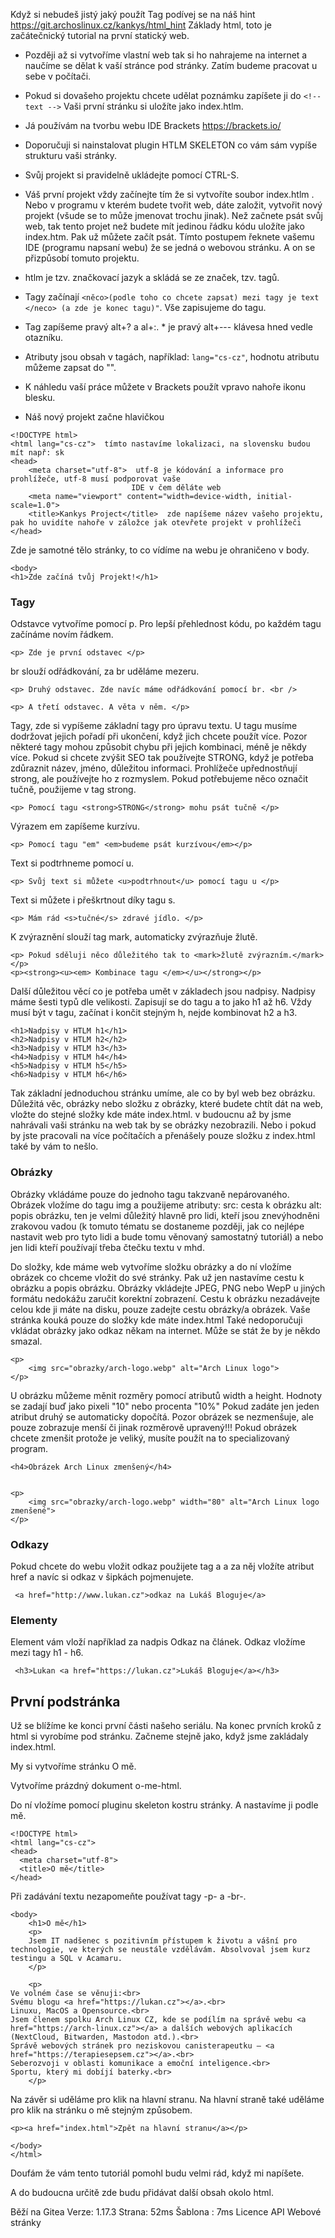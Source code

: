 
Když si nebudeš jistý jaký použít Tag podívej se na náš hint https://git.archoslinux.cz/kankys/html_hint
Základy html, toto je začátečnický tutorial na první statický web.
* Později až si vytvoříme vlastní web tak si ho nahrajeme na internet a naučíme se dělat k vaší stránce pod stránky. Zatím budeme pracovat u sebe v počítači.
* Pokud si dovašeho projektu chcete udělat poznámku zapíšete ji do ``` <!-- text --> ```
 Vaši první stránku si uložíte jako index.htlm.
* Já používám na tvorbu webu IDE Brackets https://brackets.io/
* Doporučuji si nainstalovat plugin HTLM SKELETON co vám sám vypíše strukturu vaši stránky.
* Svůj projekt si pravidelně ukládejte pomocí CTRL-S.
* Váš první projekt vždy začínejte tím že si vytvoříte soubor index.htlm . Nebo v programu v kterém budete tvořit web,
  dáte založit, vytvořit nový projekt (všude se to může jmenovat trochu jinak). Než začnete psát svůj web, tak tento projet než budete
  mít jedinou řádku kódu uložíte jako index.htm. Pak už můžete začít psát. Tímto postupem řeknete vašemu IDE (programu napsaní webu)
  že se jedná o webovou stránku. A on se přizpůsobí tomuto projektu.
* htlm je tzv. značkovací jazyk a skládá se ze značek, tzv. tagů. 
* Tagy začínají ```<něco>(podle toho co chcete zapsat) mezi tagy je text </neco> (a zde je konec tagu)"```. Vše zapisujeme do tagu.
* Tag zapíšeme pravý alt+? a al+:. * je pravý alt+--- klávesa hned vedle otazníku.
* Atributy jsou obsah v tagách, například: ```lang="cs-cz"```, hodnotu atributu můžeme zapsat do "".
* K náhledu vaší práce můžete v Brackets použít vpravo nahoře ikonu blesku.

* Náš nový projekt začne hlavičkou 

```
<!DOCTYPE html>
<html lang="cs-cz">  tímto nastavíme lokalizaci, na slovensku budou mít např: sk 
<head>
    <meta charset="utf-8">  utf-8 je kódování a informace pro prohlížeče, utf-8 musí podporovat vaše
                           IDE v čem děláte web 
    <meta name="viewport" content="width=device-width, initial-scale=1.0">
    <title>Kankys Project</title>  zde napíšeme název vašeho projektu, pak ho uvidíte nahoře v záložce jak otevřete projekt v prohlížeči 
</head>
```

 Zde je samotné tělo stránky, to co vídíme na webu je ohraničeno v body.
```
<body> 
<h1>Zde začíná tvůj Projekt!</h1>
```
<h3>Tagy</h3> 
 
    
 Odstavce vytvoříme pomocí p.
 Pro lepší přehlednost kódu, po každém tagu začínáme novím řádkem.
 ```
<p> Zde je první odstavec </p> 
```
 br slouží odřádkování, za br uděláme mezeru.
 ```
<p> Druhý odstavec. Zde navíc máme odřádkování pomocí br. <br /> 
```
```
<p> A třetí odstavec. A věta v něm. </p>
```


 Tagy, zde si vypíšeme základní tagy pro úpravu textu. 
U tagu musíme dodržovat jejich pořadí při ukončení, když jich chcete použít více.
Pozor některé tagy mohou způsobit chybu při jejich kombinaci, méně je někdy více.
Pokud si chcete zvýšit SEO tak používejte STRONG, když je potřeba zdůraznit název, jméno,
důležitou informaci. Prohlížeče upřednostňují strong, ale používejte ho z rozmyslem. 
 Pokud potřebujeme něco označit tučně, použijeme v tag strong. 
 ```
<p> Pomocí tagu <strong>STRONG</strong> mohu psát tučně </p>
```
 Výrazem em zapíšeme kurzívu.
 ```
<p> Pomocí tagu "em" <em>budeme psát kurzívou</em></p>
```
Text si podtrhneme pomocí u.
```
<p> Svůj text si můžete <u>podtrhnout</u> pomocí tagu u </p>
```
Text si můžete i přeškrtnout díky tagu s.
```
<p> Mám rád <s>tučné</s> zdravé jídlo. </p>
```
K zvýraznění slouží tag mark, automaticky zvýrazňuje žlutě.
```
<p> Pokud sděluji něco důležitého tak to <mark>žlutě zvýrazním.</mark></p>
<p><strong><u><em> Kombinace tagu </em></u></strong></p> 
```
    
 Další důležitou věcí co je potřeba umět v základech jsou nadpisy.
Nadpisy máme šesti typů dle velikosti.
Zapisují se do tagu a to jako h1 až h6.
Vždy musí být v tagu, začínat i končit stejným h, nejde kombinovat h2 a h3. 
```
<h1>Nadpisy v HTLM h1</h1>
<h2>Nadpisy v HTLM h2</h2> 
<h3>Nadpisy v HTLM h3</h3>    
<h4>Nadpisy v HTLM h4</h4>    
<h5>Nadpisy v HTLM h5</h5>
<h6>Nadpisy v HTLM h6</h6>
```

 Tak základní jednoduchou stránku umíme, ale co by byl web bez obrázku.
Důležitá věc, obrázky nebo složku z obrázky, které budete chtít dát na web, vložte do stejné složky kde máte index.html.
v budoucnu až by jsme nahrávali vaši stránku na web tak by se obrázky nezobrazili. Nebo i pokud by jste pracovali na více počítačích
a přenášely pouze složku z index.html také by vám to nešlo.

<h3>Obrázky</h3> 


 Obrázky vkládáme pouze do jednoho tagu takzvaně nepárovaného.
Obrázek vložíme do tagu img a použijeme atributy:
src: cesta k obrázku
alt: popis obrázku, ten je velmi důležitý hlavně pro lidi, kteří jsou znevýhodněni zrakovou vadou (k tomuto tématu se dostaneme později, jak 
co nejlépe nastavit web pro tyto lidi a bude tomu věnovaný samostatný tutoriál) a nebo jen lidi kteří používají třeba čtečku textu v mhd. 

 Do složky, kde máme web vytvoříme složku obrázky a do ní vložíme obrázek co chceme vložit do své stránky.
Pak už jen nastavíme cestu k obrázku a popis obrázku.
Obrázky vkládejte JPEG, PNG nebo WepP u jiných formátu nedokážu zaručit korektní zobrazení.
Cestu k obrázku nezadávejte celou kde ji máte na disku, pouze zadejte cestu obrázky/a obrázek.
Vaše stránka kouká pouze do složky kde máte index.html
Také nedoporučuji vkládat obrázky jako odkaz někam na internet. Může se stát že by je někdo smazal. 
```
<p>
    <img src="obrazky/arch-logo.webp" alt="Arch Linux logo">
</p>  
``` 

 U obrázku můžeme měnit rozměry pomocí atributů width a height.
Hodnoty se zadají buď jako pixeli "10" nebo procenta "10%"
Pokud zadáte jen jeden atribut druhý se automaticky dopočítá.
Pozor obrázek se nezmenšuje, ale pouze zobrazuje menší či jinak rozměrově upravený!!!
Pokud obrázek chcete zmenšit protože je veliký, musíte použít na to specializovaný program. 
```
<h4>Obrázek Arch Linux zmenšený</h4>    
    
    
<p>
    <img src="obrazky/arch-logo.webp" width="80" alt="Arch Linux logo zmenšené">
</p> 
```
    
<h3>Odkazy</h3>

Pokud chcete do webu vložit odkaz použijete tag a a za něj vložíte atribut href a navíc si odkaz v šipkách pojmenujete.

```
 <a href="http://www.lukan.cz">odkaz na Lukáš Bloguje</a>

``` 

<h3>Elementy</h3>

Element vám vloží například za nadpis Odkaz na článek. Odkaz vložíme mezi tagy h1 - h6.

``` 
 <h3>Lukan <a href="https://lukan.cz">Lukáš Bloguje</a></h3>
``` 

<h2>První podstránka</h2>


Už se blížíme ke konci první části našeho seriálu. Na konec prvních kroků z html si vyrobíme pod stránku. Začneme stejně jako, když jsme zakládaly index.html.

My si vytvoříme stránku O mě.

Vytvoříme prázdný dokument o-me-html.

Do ní vložíme pomocí pluginu skeleton kostru stránky. A nastavíme ji podle mě.

``` 
<!DOCTYPE html>
<html lang="cs-cz">
<head>
  <meta charset="utf-8">
  <title>O mě</title>
</head>
``` 

Při zadávání textu nezapomeňte používat tagy -p- a -br-.

``` 
<body>
    <h1>O mě</h1>
    <p>
    Jsem IT nadšenec s pozitivním přístupem k životu a vášní pro technologie, ve kterých se neustále vzdělávám. Absolvoval jsem kurz testingu a SQL v Acamaru.
    </p>
    
    <p>
Ve volném čase se věnuji:<br>
Svému blogu <a href="https://lukan.cz"></a>.<br>
Linuxu, MacOS a Opensource.<br>
Jsem členem spolku Arch Linux CZ, kde se podílím na správě webu <a href="https://arch-linux.cz"></a> a dalších webových aplikacích (NextCloud, Bitwarden, Mastodon atd.).<br>
Správě webových stránek pro neziskovou canisterapeutku – <a href="https://terapiesepsem.cz"></a>.<br>
Seberozvoji v oblasti komunikace a emoční inteligence.<br>
Sportu, který mi dobíjí baterky.<br>
    </p>
 ```    

Na závěr si uděláme pro klik na hlavní stranu. Na hlavní straně také uděláme pro klik na stránku o mě stejným způsobem.

``` 
<p><a href="index.html">Zpět na hlavní stranu</a></p>    
  
</body>
</html>
``` 

Doufám že vám tento tutoriál pomohl budu velmi rád, když mi napíšete.

A do budoucna určitě zde budu přidávat další obsah okolo html.

    
    

    



Běží na Gitea Verze: 1.17.3 Strana: 52ms Šablona : 7ms Licence API Webové stránky